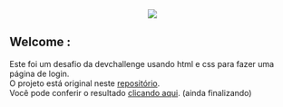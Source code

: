 <br />
<p align="center">
  <h3 align="center"Grab Login</h3>
  
  <div>
  <img src="https://user-images.githubusercontent.com/92443688/156234143-f8bfcd98-6648-4e0d-bb8a-2dbb27e2ea5c.jpg">
  </div>
 <h2> Welcome :</h2>
  
  <div align="left">
  Este foi um desafio da devchallenge usando html e css para fazer uma página de login.<br>
  O projeto está original neste <a href="https://github.com/magdielndantas/grab-pagina-de-login">repositório</a>.<br>
Você pode conferir o resultado 
<a href="https://ythiago03.github.io/grab-login-page/" target="_blank">clicando aqui</a>.
  (ainda finalizando)
   
</div>


